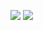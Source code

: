 ![](http://github-profile-summary-cards.vercel.app/api/cards/repos-per-language?username=Darguelles&theme=blue_green)
![](http://github-profile-summary-cards.vercel.app/api/cards/stats?username=Darguelles&theme=blue_green)
